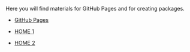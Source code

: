 Here you will find materials for GitHub Pages and for creating packages.

- [GitHub Pages]( https://neelabo.github.io/Sandbox/)

- [HOME 1](/)
- [HOME 2](/README.md)
